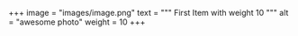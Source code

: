+++
image = "images/image.png"
text = """
First Item with weight 10
"""
alt = "awesome photo"
weight = 10
+++
